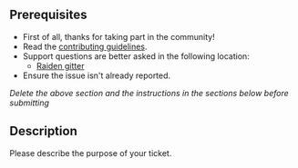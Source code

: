 ## Prerequisites

- First of all, thanks for taking part in the community!
- Read the [contributing guidelines](CONTRIBUTING.md).
- Support questions are better asked in the following location:
	- [Raiden gitter](https://gitter.im/raiden-network/raiden)
- Ensure the issue isn't already reported.

*Delete the above section and the instructions in the sections below before submitting*

## Description

Please describe the purpose of your ticket.
